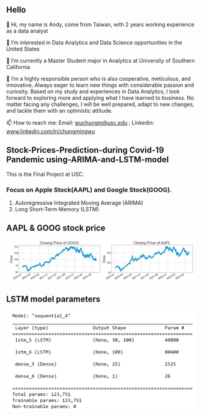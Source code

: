 ## Hello

👋 Hi, my name is Andy, come from Taiwan, with 2 years working experience as a data analyst

👀 I’m interested in Data Analytics and Data Science opportunities in the United States

🌱 I’m currently a Master Student major in Analytics at University of Southern California

💞️ I’m a highly responsible person who is also cooperative, meticulous, and innovative. Always eager to learn new things with considerable passion and curiosity. Based on my study and experiences in Data Analytics, I look forward to exploring more and applying what I have learned to business. No matter facing any challenges, I will be well prepared, adapt to new changes, and tackle them with an optimistic attitude.

📫 How to reach me: Email: wuchungm@usc.edu ; Linkedin: www.linkedin.com/in/chungmingwu


## Stock-Prices-Prediction-during Covid-19 Pandemic using-ARIMA-and-LSTM-model


This is the Final Project at USC.

### Focus on Apple Stock(AAPL) and Google Stock(GOOG).

1. Autoregressive Integrated Moving Average (ARIMA)
2. Long Short-Term Memory (LSTM)

## AAPL & GOOG stock price
![data_science](Picture1.png)

## LSTM model parameters
![data_science](Picture2.png)
